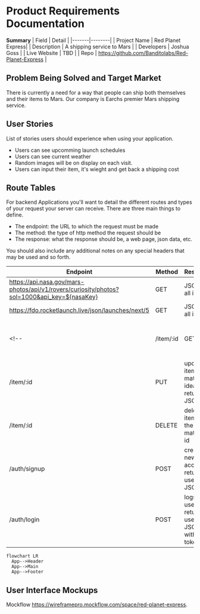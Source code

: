 <!-- *A PRD (Product Requirements Document) is created before creating a product or feature and includes the planning required for developers to execute effectively. This document is usually prepared by Product Managers, read more [here](https://www.atlassian.com/agile/product-management/requirements)* -->

# Product Requirements Documentation

**Summary**
| Field | Detail |
|-------|--------|
| Project Name | Red Planet Express|
| Description | A shipping service to Mars |
| Developers | Joshua Goss |
| Live Website | TBD |
| Repo | https://github.com/Banditolabs/Red-Planet-Express |

## Problem Being Solved and Target Market

There is currently a need for a way that people can ship both themselves and their items to Mars. Our company is Earchs premier Mars shipping service.

## User Stories

List of stories users should experience when using your application.

- Users can see upcomming launch schedules
- Users can see current weather
- Random images will be on display on each visit.
- Users can input their item, it's wieght and get back a shipping cost

## Route Tables

For backend Applications you'll want to detail the different routes and types of your request your server can receive. There are three main things to define.

- The endpoint: the URL to which the request must be made
- The method: the type of http method the request should be
- The response: what the response should be, a web page, json data, etc.

You should also include any additional notes on any special headers that may be used and so forth.

| Endpoint | Method | Response | Other |
| -------- | ------ | -------- | ----- |
| https://api.nasa.gov/mars-photos/api/v1/rovers/curiosity/photos?sol=1000&api_key=${nasaKey} | GET | JSON of all items | N/A |
| https://fdo.rocketlaunch.live/json/launches/next/5 | GET | JSON of all items | N/A |
<!-- | /item/:id | GET | JSON of item with matching id number | |
| /item/:id | PUT | update item with matching idea, return its JSON | body must include updated data |
| /item/:id | DELETE | delete the item with the matching id | |
| /auth/signup | POST | creates new user account returns user JSON | new user info must be included in body |
| /auth/login | POST | logs in user and returns user JSON with JWT token | username and password must be included in body | -->



<!-- You can use the [Mermaid Markdown Syntax](https://mermaid-js.github.io/mermaid/#/flowchart) to create a chart of how the parts of your frontend website relate to each other. Units should represent components of your page. The following is an example you may see in a Single Page Application like a React App. -->

```mermaid
flowchart LR
  App-->Header
  App-->Main
  App-->Footer
```

## User Interface Mockups

Mockflow https://wireframepro.mockflow.com/space/red-planet-express. 
<!-- If you need inspiration visit a site like [Behance](https://www.behance.net/?tracking_source=typeahead_search_direct&search=web%20mockup). 

![Web Mockup](https://zippypixels.com/wp-content/uploads/2015/09/01-Free-perspective-website-mockup-824x542.jpg) -->

